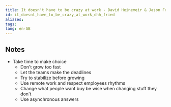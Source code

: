 ```yaml
---
title: It doesn't have to be crazy at work - David Heinemeir & Jason Fried
id: it_doesnt_have_to_be_crazy_at_work_dhh_fried
aliases: 
tags: 
lang: en-GB
---
```

## Notes

- Take time to make choice
  - Don't grow too fast
  - Let the teams make the deadlines
  - Try to stabilize before growing
  - Use remote work and respect employees rhythms
  - Change what people want buy be wise when changing stuff they don't
  - Use asynchronous answers
